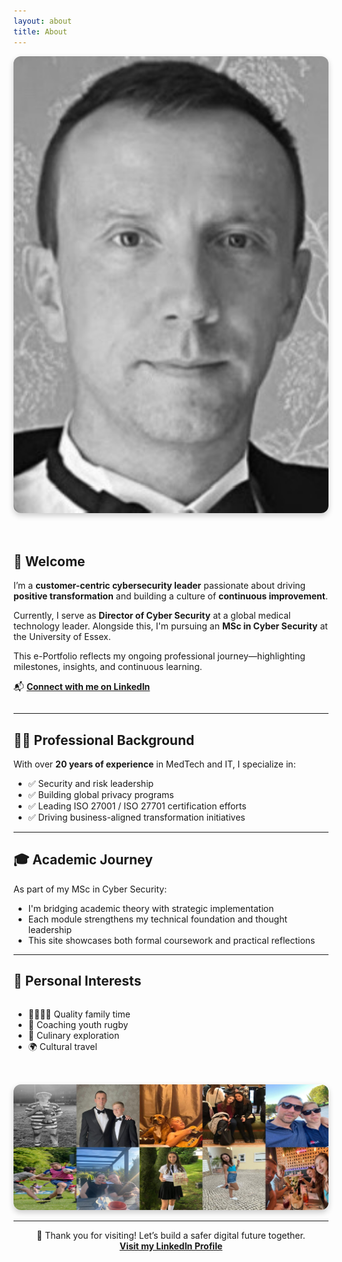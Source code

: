 ```yaml
---
layout: about
title: About
---
```


<section style="display: flex; flex-direction: row; align-items: center; gap: 2rem; flex-wrap: wrap;">
  <div style="flex: 1; min-width: 250px;">
    <img src="/assets/images/about/profile.jpg" alt="Profile Photo" style="width: 100%; border-radius: 12px; box-shadow: 0 4px 10px rgba(0,0,0,0.2);" />
  </div>
  <div style="flex: 2; min-width: 300px;">
    <h1>👋 Welcome</h1>
    <p>
      I’m a <strong>customer-centric cybersecurity leader</strong> passionate about driving <strong>positive transformation</strong>
      and building a culture of <strong>continuous improvement</strong>.
    </p>
    <p>
      Currently, I serve as <strong>Director of Cyber Security</strong> at a global medical technology leader. Alongside this,
      I'm pursuing an <strong>MSc in Cyber Security</strong> at the University of Essex.
    </p>
    <p>
      This e-Portfolio reflects my ongoing professional journey—highlighting milestones, insights, and continuous learning.
    </p>
    <p>
      📬 <a href="https://www.linkedin.com/in/craig-norris/" target="_blank" style="font-weight: bold;">Connect with me on LinkedIn</a>
    </p>
  </div>
</section>

<hr/>

## 🧑‍💼 Professional Background

With over <strong>20 years of experience</strong> in MedTech and IT, I specialize in:

- ✅ Security and risk leadership
- ✅ Building global privacy programs
- ✅ Leading ISO 27001 / ISO 27701 certification efforts
- ✅ Driving business-aligned transformation initiatives

---

## 🎓 Academic Journey

As part of my MSc in Cyber Security:

- I'm bridging academic theory with strategic implementation
- Each module strengthens my technical foundation and thought leadership
- This site showcases both formal coursework and practical reflections

---

## 🌟 Personal Interests

<div style="display: flex; flex-wrap: wrap; gap: 2rem;">
  <div style="flex: 1; min-width: 240px;">
    <ul>
      <li>👨‍👩‍👧‍👦 Quality family time</li>
      <li>🏉 Coaching youth rugby</li>
      <li>🍳 Culinary exploration</li>
      <li>🌍 Cultural travel</li>
    </ul>
  </div>
  <div style="flex: 1; min-width: 240px;">
    <img src="/assets/images/about/interests.jpg" alt="Hobbies Collage" style="width: 100%; border-radius: 12px; box-shadow: 0 4px 10px rgba(0,0,0,0.2);" />
  </div>
</div>

---

<p style="text-align: center;">
  🙏 Thank you for visiting! Let’s build a safer digital future together.<br/>
  <a href="https://www.linkedin.com/in/craig-norris/" target="_blank" style="font-weight: bold;">Visit my LinkedIn Profile</a>
</p>
